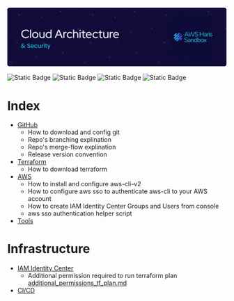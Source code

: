 ![Header](./docs/images/github-header-image.png)

![Static Badge](https://img.shields.io/badge/terraform-v1.5.6-blue) ![Static Badge](https://img.shields.io/badge/provider__hashicorp%2Faws-v5.14.0-gold) ![Static Badge](https://img.shields.io/badge/aws--cli-v2.13-orange) ![Static Badge](https://img.shields.io/badge/python-v3.9-red) 

# Index
* [GitHub](./docs/github/)
  - How to download and config git
  - Repo's branching explination
  - Repo's merge-flow explination
  - Release version convention
* [Terraform](./docs/terraform/)
  - How to download terraform
* [AWS](./docs/aws/)
  - How to install and configure aws-cli-v2
  - How to configure aws sso to authenticate aws-cli to your AWS account
  - How to create IAM Identity Center Groups and Users from console
  - aws sso authentication helper script
* [Tools](./docs/tools/)

# Infrastructure
* [IAM Identity Center](./docs/iam_identity_center/)
  - Additional permission required to run terraform plan [additional_permissions_tf_plan.md](./docs/iam_identity_center/docs/additional_permissions_tf_plan.md)
* [CI/CD](./docs/cicd/)
